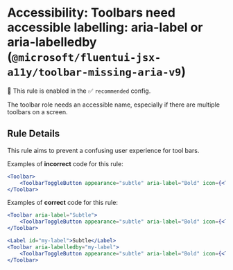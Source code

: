 # Accessibility: Toolbars need accessible labelling: aria-label or aria-labelledby (`@microsoft/fluentui-jsx-a11y/toolbar-missing-aria-v9`)

💼 This rule is enabled in the ✅ `recommended` config.

<!-- end auto-generated rule header -->

<!-- end auto-generated rule header -->

The toolbar role needs an accessible name, especially if there are multiple toolbars on a screen.

## Rule Details

This rule aims to prevent a confusing user experience for tool bars.

Examples of **incorrect** code for this rule:

```jsx
<Toolbar>
    <ToolbarToggleButton appearance="subtle" aria-label="Bold" icon={<TextBold24Regular />} name="textOptions" value="bold" />
</Toolbar>
```

Examples of **correct** code for this rule:

```jsx
<Toolbar aria-label="Subtle">
    <ToolbarToggleButton appearance="subtle" aria-label="Bold" icon={<TextBold24Regular />} name="textOptions" value="bold" />
</Toolbar>
```

```jsx
<Label id="my-label">Subtle</Label>
<Toolbar aria-labelledby="my-label">
    <ToolbarToggleButton appearance="subtle" aria-label="Bold" icon={<TextBold24Regular />} name="textOptions" value="bold" />
</Toolbar>
```
